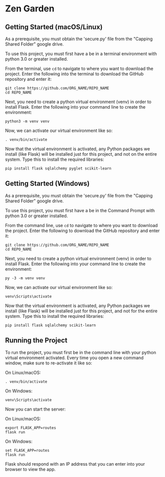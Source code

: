 # Zen Garden

## Getting Started (macOS/Linux)
As a prerequisite, you must obtain the 'secure.py' file from the "Capping Shared Folder" google drive.

To use this project, you must first have a be in a terminal environment with python 3.0 or greater installed. 

From the terminal, use `cd` to navigate to where you want to download the project. Enter the following into the terminal to download the GitHub repository and enter it:

    git clone https://github.com/ORG_NAME/REPO_NAME
    cd REPO_NAME


Next, you need to create a python virtual environment (venv) in order to install Flask. Enter the following into your command line to create the environment:

    python3 -m venv venv

Now, we can activate our virtual environment like so:

    . venv/bin/activate

Now that the virtual environment is activated, any Python packages we install (like Flask) will be installed just for this project, and not on the entire system. Type this to install the required libraries:

    pip install flask sqlalchemy pyglet scikit-learn

## Getting Started (Windows)

As a prerequisite, you must obtain the 'secure.py' file from the "Capping Shared Folder" google drive.

To use this project, you must first have a be in the Command Prompt with python 3.0 or greater installed. 

From the command line, use `cd` to navigate to where you want to download the project. Enter the following to download the GitHub repository and enter it:

    git clone https://github.com/ORG_NAME/REPO_NAME
    cd REPO_NAME


Next, you need to create a python virtual environment (venv) in order to install Flask. Enter the following into your command line to create the environment:

    py -3 -m venv venv

Now, we can activate our virtual environment like so:

    venv\Scripts\activate

Now that the virtual environment is activated, any Python packages we install (like Flask) will be installed just for this project, and not for the entire system. Type this to install the required libraries:

    pip install flask sqlalchemy scikit-learn

## Running the Project

To run the project, you must first be in the command line with your python virtual environment activated. Every time you open a new command window, make sure to re-activate it like so:

On Linux/macOS:

    . venv/bin/activate

On Windows:

    venv\Scripts\activate

Now you can start the server:

On Linux/macOS:

    export FLASK_APP=routes
    flask run

On Windows:

    set FLASK_APP=routes
    flask run

Flask should respond with an IP address that you can enter into your browser to view the app.
    